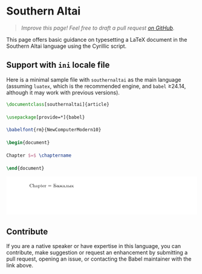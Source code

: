 # Southern Altai

<blockquote>
  <p><em>Improve this page! Feel free to draft a pull request <a href="https://github.com/latex3/babel/tree/docs/docs">on GitHub</a>.</em></p>
</blockquote>

This page offers basic guidance on typesetting a LaTeX document in the
Southern Altai language using the Cyrillic script.

## Support with `ini` locale file

Here is a minimal sample file with `southernaltai` as the main language
(assuming `luatex`, which is the recommended engine, and `babel` ≥24.14,
although it may work with previous versions).

```tex
\documentclass[southernaltai]{article}

\usepackage[provide=*]{babel}

\babelfont{rm}{NewComputerModern10}

\begin{document}

Chapter $=$ \chaptername

\end{document}
```

![](../media/locale-southernaltai.png)

## Contribute

If you are a native speaker or have expertise in this language, you can
contribute, make suggestion or request an enhancement by submitting a
pull request, opening an issue, or contacting the Babel maintainer with
the link above.